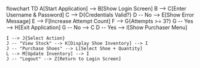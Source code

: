 flowchart TD
    A[Start Application] --> B[Show Login Screen]
    B --> C[Enter Username & Password]
    C --> D{Credentials Valid?}
    D -- No --> E[Show Error Message]
    E --> F[Increase Attempt Count]
    F --> G{Attempts >= 3?}
    G -- Yes --> H[Exit Application]
    G -- No --> C
    D -- Yes --> I[Show Purchaser Menu]
    
    I --> J{Select Action}
    J -- "View Stock" --> K[Display Shoe Inventory] --> I
    J -- "Purchase Shoes" --> L[Select Shoe + Quantity]
    L --> M[Update Inventory] --> I
    J -- "Logout" --> Z[Return to Login Screen]
